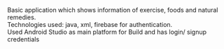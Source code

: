Basic application which shows information of exercise, foods and natural remedies.\
Technologies used: java, xml, firebase for authentication.\
Used Android Studio as main platform for Build and has login/ signup credentials
